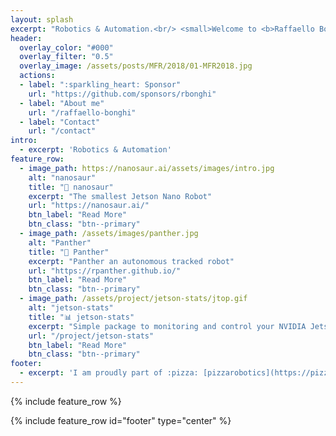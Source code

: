 ```yaml
---
layout: splash
excerpt: "Robotics & Automation.<br/> <small>Welcome to <b>Raffaello Bonghi</b> website!</small>"
header:
  overlay_color: "#000"
  overlay_filter: "0.5"
  overlay_image: /assets/posts/MFR/2018/01-MFR2018.jpg
  actions:
  - label: ":sparkling_heart: Sponsor"
    url: "https://github.com/sponsors/rbonghi"
  - label: "About me"
    url: "/raffaello-bonghi"
  - label: "Contact"
    url: "/contact"
intro: 
  - excerpt: 'Robotics & Automation'
feature_row:
  - image_path: https://nanosaur.ai/assets/images/intro.jpg
    alt: "nanosaur"
    title: "🦕 nanosaur"
    excerpt: "The smallest Jetson Nano Robot"
    url: "https://nanosaur.ai/"
    btn_label: "Read More"
    btn_class: "btn--primary"
  - image_path: /assets/images/panther.jpg
    alt: "Panther"
    title: "🐆 Panther"
    excerpt: "Panther an autonomous tracked robot"
    url: "https://rpanther.github.io/"
    btn_label: "Read More"
    btn_class: "btn--primary"
  - image_path: /assets/project/jetson-stats/jtop.gif
    alt: "jetson-stats"
    title: "📊 jetson-stats"
    excerpt: "Simple package to monitoring and control your NVIDIA Jetson [Xavier NX, Nano, AGX Xavier, TX1, TX2]"
    url: "/project/jetson-stats"
    btn_label: "Read More"
    btn_class: "btn--primary"
footer: 
  - excerpt: 'I am proudly part of :pizza: [pizzarobotics](https://pizzarobotics.org) community'
---
```


<!-- {% include feature_row id="intro" type="center" %} -->

{% include feature_row %}

{% include feature_row id="footer" type="center" %}